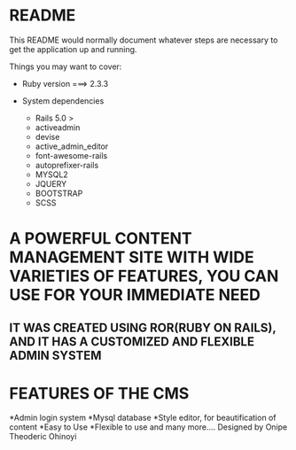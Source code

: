 # README

This README would normally document whatever steps are necessary to get the
application up and running.

Things you may want to cover:

* Ruby version ===> 2.3.3

* System dependencies 
	* Rails 5.0 >
	* activeadmin
	* devise
	* active_admin_editor
	* font-awesome-rails
	* autoprefixer-rails
	* MYSQL2
	* JQUERY
	* BOOTSTRAP
	* SCSS
	

# A POWERFUL CONTENT MANAGEMENT SITE WITH WIDE VARIETIES OF FEATURES, YOU CAN USE FOR YOUR IMMEDIATE NEED
## IT WAS CREATED USING ROR(RUBY ON RAILS), AND IT HAS A CUSTOMIZED AND FLEXIBLE ADMIN SYSTEM

# FEATURES OF THE CMS
*Admin login system
*Mysql database
*Style editor, for beautification of content
*Easy to Use
*Flexible to use
and many more....
Designed by Onipe Theoderic Ohinoyi
